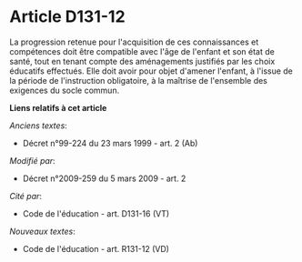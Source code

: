 # Article D131-12

La progression retenue pour l'acquisition de ces connaissances et compétences doit être compatible avec l'âge de l'enfant et
son état de santé, tout en tenant compte des aménagements justifiés par les choix éducatifs effectués. Elle doit avoir pour
objet d'amener l'enfant, à l'issue de la période de l'instruction obligatoire, à la maîtrise de l'ensemble des exigences du
socle commun.

**Liens relatifs à cet article**

_Anciens textes_:

  - Décret n°99-224 du 23 mars 1999 - art. 2 (Ab)

_Modifié par_:

  - Décret n°2009-259 du 5 mars 2009 - art. 2

_Cité par_:

  - Code de l'éducation - art. D131-16 (VT)

_Nouveaux textes_:

  - Code de l'éducation - art. R131-12 (VD)
